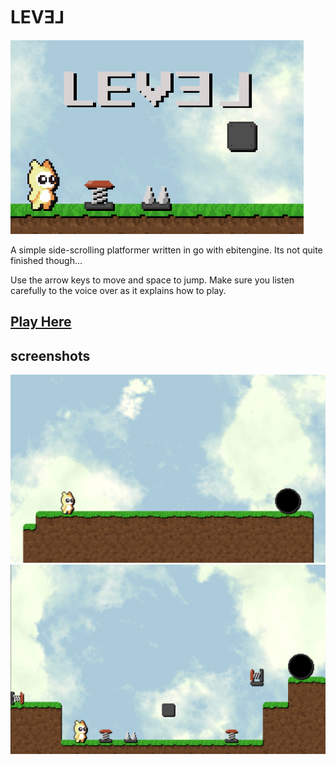 # LEVƎ⅃

![thumbnail](screenshots/thumbnail3.png)

A simple side-scrolling platformer written in go with ebitengine. Its not quite finished though...

Use the arrow keys to move and space to jump. Make sure you listen carefully to the voice over as it explains how to play.

## [Play Here](https://davidovski.xyz/m/gamejam/)

## screenshots

![thumbnail](screenshots/thumbnail.png)
![thumbnail](screenshots/thumbnail2.png)

